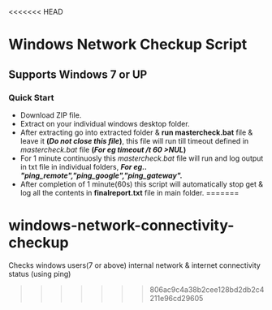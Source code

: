 <<<<<<< HEAD
# Windows Network Checkup Script

## Supports Windows 7 or UP

### Quick Start

- 	Download ZIP file.
- 	Extract on your individual windows desktop folder.
- 	After extracting go into extracted folder & **run mastercheck.bat** file & leave it **(*Do not close this file*)**, this file will run till timeout defined in 	*mastercheck.bat* file **(*For eg timeout /t 60 >NUL*)**
- 	For 1 minute continuosly this *mastercheck.bat* file will run and log output in txt file in individual folders,
	***For eg.. "ping_remote","ping_google","ping_gateway".***
- 	After completion of 1 minute(60s) this script will automatically stop get & log all the contents in **finalreport.txt** file in main folder.
=======
# windows-network-connectivity-checkup
Checks windows users(7 or above) internal network &amp; internet connectivity status (using ping) 
>>>>>>> 806ac9c4a38b2cee128bd2db2c4211e96cd29605
